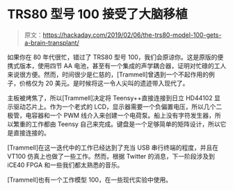 # TRS80 型号 100 接受了大脑移植

> 原文：<https://hackaday.com/2019/02/06/the-trs80-model-100-gets-a-brain-transplant/>

如果你在 80 年代很忙，错过了 TRS80 型号 100，我们会原谅你。这是原版的便携式版本，使用四节 AA 电池，甚至有一个集成的声学耦合器，证明对忙碌的工人来说很方便。然而，时间很少是仁慈的，[Trammell]曾遇到一个不起作用的例子，价格仅为 20 美元。是时候将这一令人尖叫的遗迹带入现代了。

主板被烤焦了，所以[Trammell]决定将 Teensy++直接连接到日立 HD44102 显示驱动芯片上。作为一个老式的 LCD，显示器需要一个负偏置电压，所以几个二极管，电容器和一个 PWM 线介入来创建一个电荷泵。船上没有字符发生器，所以繁重的工作都由 Teensy 自己来完成。键盘是一个足够简单的矩阵设计，所以它是直接连接的。

[Trammell]在这一迭代中的工作已经达到了充当 USB 串行终端的程度，并且在 VT100 仿真上也做了一些工作。然而，根据 Twitter 的消息，下一阶段涉及到 iCE40 FPGA 和一些我们都太熟悉的音乐。

[Trammell]也有一个工作模型 100，在一些现代实验中使用。